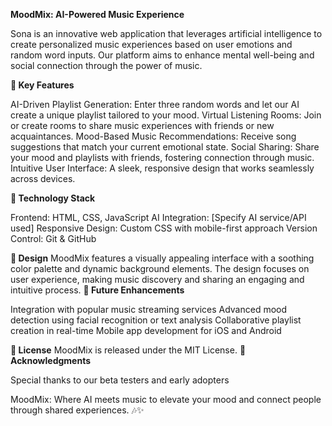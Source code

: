 **MoodMix: AI-Powered Music Experience**

Sona is an innovative web application that leverages artificial intelligence to create personalized music experiences based on user emotions and random word inputs. Our platform aims to enhance mental well-being and social connection through the power of music.

**🎵 Key Features**

AI-Driven Playlist Generation: Enter three random words and let our AI create a unique playlist tailored to your mood.
Virtual Listening Rooms: Join or create rooms to share music experiences with friends or new acquaintances.
Mood-Based Music Recommendations: Receive song suggestions that match your current emotional state.
Social Sharing: Share your mood and playlists with friends, fostering connection through music.
Intuitive User Interface: A sleek, responsive design that works seamlessly across devices.

**🚀 Technology Stack**

Frontend: HTML, CSS, JavaScript
AI Integration: [Specify AI service/API used]
Responsive Design: Custom CSS with mobile-first approach
Version Control: Git & GitHub

**🎨 Design**
MoodMix features a visually appealing interface with a soothing color palette and dynamic background elements. The design focuses on user experience, making music discovery and sharing an engaging and intuitive process.
**🔮 Future Enhancements**

Integration with popular music streaming services
Advanced mood detection using facial recognition or text analysis
Collaborative playlist creation in real-time
Mobile app development for iOS and Android

**📄 License**
MoodMix is released under the MIT License.
**🙏 Acknowledgments**

Special thanks to our beta testers and early adopters


MoodMix: Where AI meets music to elevate your mood and connect people through shared experiences. 🎶✨

